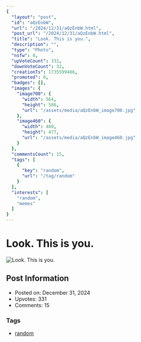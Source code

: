```yaml
---
{
  "layout": "post",
  "id": "aQzEnbW",
  "url": "/2024/12/31/aQzEnbW.html",
  "post_url": "/2024/12/31/aQzEnbW.html",
  "title": "Look. This is you.",
  "description": "",
  "type": "Photo",
  "nsfw": 0,
  "upVoteCount": 331,
  "downVoteCount": 32,
  "creationTs": 1735599486,
  "promoted": 0,
  "badges": [],
  "images": {
    "image700": {
      "width": 564,
      "height": 586,
      "url": "/assets/media/aQzEnbW_image700.jpg"
    },
    "image460": {
      "width": 460,
      "height": 477,
      "url": "/assets/media/aQzEnbW_image460.jpg"
    }
  },
  "commentsCount": 15,
  "tags": [
    {
      "key": "random",
      "url": "/tag/random"
    }
  ],
  "interests": [
    "random",
    "memes"
  ]
}
---
```


# Look. This is you.

![Look. This is you.](/assets/media/aQzEnbW_image700.jpg)

## Post Information

- Posted on: December 31, 2024
- Upvotes: 331
- Comments: 15

### Tags

- [random](/tag/random)

